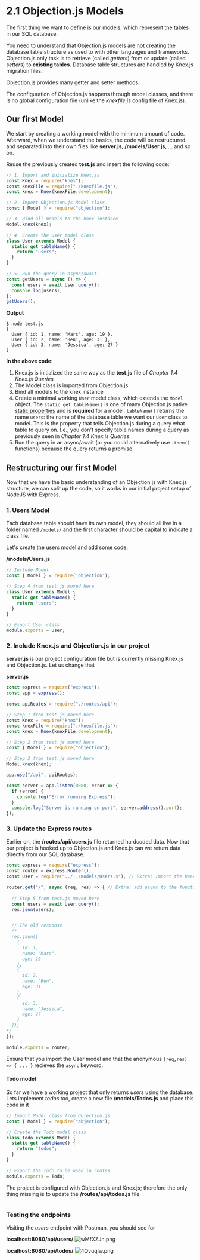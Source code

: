 # 2.1 Objection.js Models
The first thing we want to define is our models, which represent the tables in our SQL database.

You need to understand that Objection.js models are not creating the database table structure as used to with other languages and frameworks. Objection.js only task is to retrieve (called *getters*) from or update (called *setters*) to **existing tables**. Database table structures are handled by Knex.js migration files.

Objection.js provides many getter and setter methods.

The configuration of Objection.js happens through model classes, and there is no global configuration file (unlike the *knexfile.js* config file of Knex.js).

## Our first Model
We start by creating a working model with the minimum amount of code. Afterward, when we understand the basics, the code will be restructured and separated into their own files like **server.js**, **/models/User.js**, ... and so on.

Reuse the previously created **test.js** and insert the following code:
```js
// 1. Import and initialize Knex.js
const Knex = require("knex");
const knexFile = require("./knexfile.js");
const knex = Knex(knexFile.development);

// 2. Import Objection.js Model class
const { Model } = require("objection");

// 3. Bind all models to the knex instance
Model.knex(knex);

// 4. Create the User model class
class User extends Model {
  static get tableName() {
    return "users";
  }
}

// 5. Run the query in async/await
const getUsers = async () => {
  const users = await User.query();
  console.log(users);
};
getUsers();
```
**Output**
```shell
$ node test.js
[
  User { id: 1, name: 'Marc', age: 19 },
  User { id: 2, name: 'Ben', age: 31 },
  User { id: 3, name: 'Jessica', age: 27 }
]
```


**In the above code:**
1. Knex.js is initialized the same way as the **test.js** file of *Chapter 1.4 Knex.js Queries*
2. The Model class is imported from Objection.js
3. Bind all models to the knex instance
4. Create a minimal working `User` model class, which extends the `Model` object. The `static get tableName()` is one of many Objection.js native [static properties](https://vincit.github.io/objection.js/api/model/static-properties.html) and is **required** for a model. 
`tableName()` returns the name `users`: the name of the database table we want our `User` class to model. This is the property that tells Objection.js during a query what table to query on. I.e., you don't specify table names during a query as previously seen in *Chapter 1.4 Knex.js Queries*.
5. Run the query in an async/await (or you could alternatively use `.then()` functions) because the query returns a promise.

## Restructuring our first Model
Now that we have the basic understanding of an Objection.js with Knex.js structure, we can split up the code, so it works in our initial project setup of NodeJS with Express.

### 1. Users Model
Each database table should have its own model, they should all live in a folder named `/models/` and the first character should be capital to indicate a class file.

Let's create the users model and add some code.

**/models/Users.js**
```js
// Include Model
const { Model } = require('objection');

// Step 4 from test.js moved here
class User extends Model {
  static get tableName() {
    return 'users';
  }
}

// Export User class
module.exports = User;
```

### 2. Include Knex.js and Objection.js in our project
**server.js** is our project configuration file but is currently missing Knex.js and Objection.js. Let us change that

**server.js**
```js
const express = require("express");
const app = express();

const apiRoutes = require("./routes/api");

// Step 1 from test.js moved here
const Knex = require("knex");
const knexFile = require("./knexfile.js");
const knex = Knex(knexFile.development);

// Step 2 from test.js moved here
const { Model } = require("objection");

// Step 3 from test.js moved here
Model.knex(knex);

app.use("/api", apiRoutes);

const server = app.listen(8080, error => {
  if (error) {
    console.log("Error running Express");
  }
  console.log("Server is running on port", server.address().port);
});
```

### 3. Update the Express routes
Earlier on, the **/routes/api/users.js** file returned hardcoded data. Now that our project is hooked up to Objection.js and Knex.js can we return data directly from our SQL database.

```js
const express = require("express");
const router = express.Router();
const User = require("../../models/Users.s"); // Extra: Import the User

router.get("/", async (req, res) => { // Extra: add async to the function
  
  // Step 5 from test.js moved here
  const users = await User.query();
  res.json(users);


  // The old response
  /* 
  res.json([
    {
      id: 1,
      name: "Marc",
      age: 19
    },
    {
      id: 2,
      name: "Ben",
      age: 31
    },
    {
      id: 3,
      name: "Jessica",
      age: 27
    }
  ]);
*/
});

module.exports = router;
```
Ensure that you import the User model and that the anonymous `(req,res) => { ... }` recieves the `async` keyword.

#### Todo model
So far we have a working project that only returns *users* using the database. Lets implement *todos* too, create a new file
**/models/Todos.js** and place this code in it
```js
// Import Model class from Objection.js
const { Model } = require("objection");

// Create the Todo model class
class Todo extends Model {
  static get tableName() {
    return "todos";
  }
}

// Export the Todo to be used in routes
module.exports = Todo;
```

The project is configured with Objection.js and Knex.js; therefore the only thing missing is to update the
**/routes/api/todos.js** file
```js

```

### Testing the endpoints
Visiting the *users* endpoint with Postman, you should see for

**localhost:8080/api/users/**
![wMfXZJn.png](https://i.imgur.com/wMfXZJn.png)

**localhost:8080/api/todos/**
![4Qvuqlw.png](https://i.imgur.com/4Qvuqlw.png)